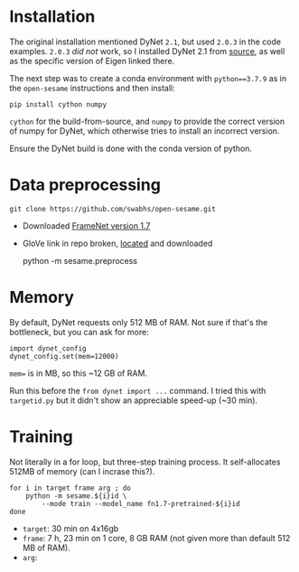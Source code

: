 # Installation

The original installation mentioned DyNet `2.1`, but used `2.0.3` in the code
examples. `2.0.3` *did not* work, so
I installed DyNet 2.1 from [source][1], as well as the specific version of
Eigen linked there.

The next step was to create a conda environment with `python==3.7.9` as
in the `open-sesame` instructions and then install:

    pip install cython numpy

`cython` for the build-from-source, and `numpy` to provide the correct version
of numpy for DyNet, which otherwise tries to install an incorrect version.

Ensure the DyNet build is done with the conda version of python.

# Data preprocessing

    git clone https://github.com/swabhs/open-sesame.git

 - Downloaded [FrameNet version 1.7][2]
 - GloVe link in repo broken, [located][3] and downloaded

    python -m sesame.preprocess

# Memory

By default, DyNet requests only 512 MB of RAM. Not sure if that's the
bottleneck, but you can ask for more:

    import dynet_config
    dynet_config.set(mem=12000)

`mem=` is in MB, so this ~12 GB of RAM.

Run this before the `from dynet import ...` command.
I tried this with `targetid.py` but it didn't show an appreciable speed-up
(~30 min).

# Training

Not literally in a for loop, but three-step training process. It self-allocates
512MB of memory (can I incrase this?).

    for i in target frame arg ; do
        python -m sesame.${i}id \
            --mode train --model_name fn1.7-pretrained-${i}id
    done

 - `target`: 30 min on 4x16gb
 - `frame`:  7 h, 23 min on 1 core, 8 GB RAM (not given more than default
                512 MB of RAM).
 - `arg`:

[1]: https://github.com/clab/dynet/releases/tag/2.1
[2]: https://drive.google.com/open?id=1s4SDt_yDhT8qFs1MZJbeFf-XeiNPNnx7
[3]: https://nlp.stanford.edu/projects/glove/

